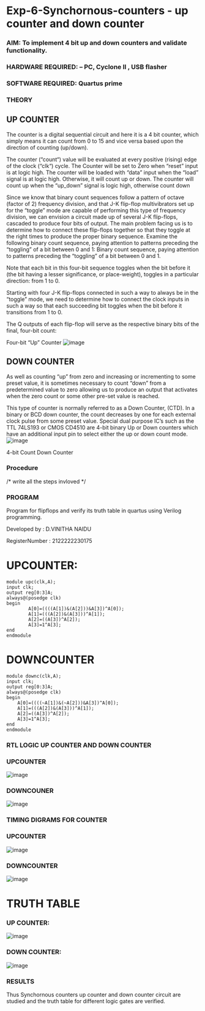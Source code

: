 # Exp-6-Synchornous-counters - up counter and down counter 
### AIM: To implement 4 bit up and down counters and validate  functionality.
### HARDWARE REQUIRED:  – PC, Cyclone II , USB flasher
### SOFTWARE REQUIRED:   Quartus prime
### THEORY 

## UP COUNTER 
The counter is a digital sequential circuit and here it is a 4 bit counter, which simply means it can count from 0 to 15 and vice versa based upon the direction of counting (up/down). 

The counter (“count“) value will be evaluated at every positive (rising) edge of the clock (“clk“) cycle.
The Counter will be set to Zero when “reset” input is at logic high.
The counter will be loaded with “data” input when the “load” signal is at logic high. Otherwise, it will count up or down.
The counter will count up when the “up_down” signal is logic high, otherwise count down

Since we know that binary count sequences follow a pattern of octave (factor of 2) frequency division, and that J-K flip-flop multivibrators set up for the “toggle” mode are capable of performing this type of frequency division, we can envision a circuit made up of several J-K flip-flops, cascaded to produce four bits of output.
The main problem facing us is to determine how to connect these flip-flops together so that they toggle at the right times to produce the proper binary sequence.
Examine the following binary count sequence, paying attention to patterns preceding the “toggling” of a bit between 0 and 1:
Binary count sequence, paying attention to patterns preceding the “toggling” of a bit between 0 and 1.

Note that each bit in this four-bit sequence toggles when the bit before it (the bit having a lesser significance, or place-weight), toggles in a particular direction: from 1 to 0.



 
 

Starting with four J-K flip-flops connected in such a way to always be in the “toggle” mode, we need to determine how to connect the clock inputs in such a way so that each succeeding bit toggles when the bit before it transitions from 1 to 0.

The Q outputs of each flip-flop will serve as the respective binary bits of the final, four-bit count:

 
 

Four-bit “Up” Counter
![image](https://user-images.githubusercontent.com/36288975/169644758-b2f4339d-9532-40c5-af40-8f4f8c942e2c.png)



## DOWN COUNTER 

As well as counting “up” from zero and increasing or incrementing to some preset value, it is sometimes necessary to count “down” from a predetermined value to zero allowing us to produce an output that activates when the zero count or some other pre-set value is reached.

This type of counter is normally referred to as a Down Counter, (CTD). In a binary or BCD down counter, the count decreases by one for each external clock pulse from some preset value. Special dual purpose IC’s such as the TTL 74LS193 or CMOS CD4510 are 4-bit binary Up or Down counters which have an additional input pin to select either the up or down count mode.
![image](https://user-images.githubusercontent.com/36288975/169644844-1a14e123-7228-4ed8-81a9-eb937dff4ac8.png)


4-bit Count Down Counter
### Procedure
/* write all the steps invloved */



### PROGRAM 

Program for flipflops  and verify its truth table in quartus using Verilog programming.


Developed by : D.VINITHA NAIDU

RegisterNumber :  2122222230175
# UPCOUNTER:
```
module upc(clk,A);
input clk;
output reg[0:3]A;
always@(posedge clk)
begin
		A[0]=((((A[1])&(A[2]))&A[3])^A[0]);
		A[1]=(((A[2])&(A[3]))^A[1]);
		A[2]=((A[3])^A[2]);
		A[3]=1^A[3];
end
endmodule
```
# DOWNCOUNTER
```
module downc(clk,A);
input clk;
output reg[0:3]A;
always@(posedge clk)
begin
	A[0]=((((~A[1])&(~A[2]))&A[3])^A[0]);
	A[1]=(((A[2])&(A[3]))^A[1]);
	A[2]=((A[3])^A[2]);
	A[3]=1^A[3];
end
endmodule
```







### RTL LOGIC UP COUNTER AND DOWN COUNTER  
### UPCOUNTER
![image](https://github.com/VinithaNaidu/Exp-7-Synchornous-counters-/assets/121166004/c9f6d0a0-bdc8-49b8-88de-38cda38da1a1)
### DOWNCOUNER
![image](https://github.com/VinithaNaidu/Exp-7-Synchornous-counters-/assets/121166004/0ba254c9-c190-4aa7-8d8c-9b1564d6f01b)










### TIMING DIGRAMS FOR COUNTER  
### UPCOUNTER
![image](https://github.com/VinithaNaidu/Exp-7-Synchornous-counters-/assets/121166004/f325fbb8-a2b4-4353-8c04-284fe5e7e003)
### DOWNCOUNTER
![image](https://github.com/VinithaNaidu/Exp-7-Synchornous-counters-/assets/121166004/132ee75e-821c-4879-83fc-d417b5f8c226)
# TRUTH TABLE
### UP COUNTER:
![image](https://github.com/VinithaNaidu/Exp-7-Synchornous-counters-/assets/121166004/2a7fb11c-e6a6-43e9-bced-449888fd2c64)
### DOWN COUNTER:
![image](https://github.com/VinithaNaidu/Exp-7-Synchornous-counters-/assets/121166004/c00c3b8a-23a3-42b5-b599-dfbc96a2609e)







### RESULTS 
Thus Synchornous counters up counter and down counter circuit are studied and the truth table for different logic gates are verified.
